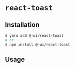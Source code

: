 # `react-toast`

## Installation

```sh
$ yarn add @-ui/react-toast
# or
$ npm install @-ui/react-toast
```

## Usage


